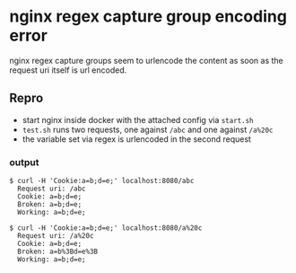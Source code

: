 # nginx regex capture group encoding error

nginx regex capture groups seem to urlencode the content as soon as the request uri itself is url encoded.

## Repro

* start nginx inside docker with the attached config via `start.sh`
* `test.sh` runs two requests, one against `/abc` and one against `/a%20c`
* the variable set via regex is urlencoded in the second request

### output

```
$ curl -H 'Cookie:a=b;d=e;' localhost:8080/abc
  Request uri: /abc
  Cookie: a=b;d=e;
  Broken: a=b;d=e;
  Working: a=b;d=e;

$ curl -H 'Cookie:a=b;d=e;' localhost:8080/a%20c
  Request uri: /a%20c
  Cookie: a=b;d=e;
  Broken: a=b%3Bd=e%3B
  Working: a=b;d=e;
```
